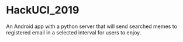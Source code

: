 # HackUCI_2019

An Android app with a python server that will send searched memes to registered email in a selected interval for users to enjoy.

